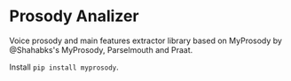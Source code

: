 # Prosody Analizer

Voice prosody and main features extractor library based on MyProsody by @Shahabks's MyProsody, Parselmouth and Praat.

Install `pip install myprosody`.

